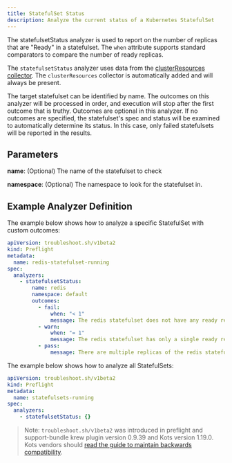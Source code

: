 ```yaml
---
title: StatefulSet Status
description: Analyze the current status of a Kubernetes StatefulSet
---
```


The statefulsetStatus analyzer is used to report on the number of replicas that are "Ready" in a statefulset.
The `when` attribute supports standard comparators to compare the number of ready replicas.

The `statefulsetStatus` analyzer uses data from the [clusterResources collector](https://troubleshoot.sh/collect/cluster-resources).
The `clusterResources` collector is automatically added and will always be present.

The target statefulset can be identified by name.
The outcomes on this analyzer will be processed in order, and execution will stop after the first outcome that is truthy.
Outcomes are optional in this analyzer.
If no outcomes are specified, the statefulset's spec and status will be examined to automatically determine its status.
In this case, only failed statefulsets will be reported in the results.

## Parameters

**name**: (Optional) The name of the statefulset to check

**namespace**: (Optional) The namespace to look for the statefulset in.

## Example Analyzer Definition

The example below shows how to analyze a specific StatefulSet with custom outcomes:

```yaml
apiVersion: troubleshoot.sh/v1beta2
kind: Preflight
metadata:
  name: redis-statefulset-running
spec:
  analyzers:
    - statefulsetStatus:
        name: redis
        namespace: default
        outcomes:
          - fail:
              when: "< 1"
              message: The redis statefulset does not have any ready replicas.
          - warn:
              when: "= 1"
              message: The redis statefulset has only a single ready replica.
          - pass:
              message: There are multiple replicas of the redis statefulset ready.
```

The example below shows how to analyze all StatefulSets:

```yaml
apiVersion: troubleshoot.sh/v1beta2
kind: Preflight
metadata:
  name: statefulsets-running
spec:
  analyzers:
    - statefulsetStatus: {}
```

> Note: `troubleshoot.sh/v1beta2` was introduced in preflight and support-bundle krew plugin version 0.9.39 and Kots version 1.19.0. Kots vendors should [read the guide to maintain backwards compatibility](/v1beta2/).
